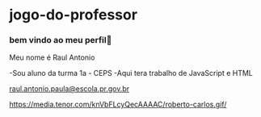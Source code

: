 # jogo-do-professor
### bem vindo ao meu perfil🤟
Meu nome é Raul Antonio

-Sou aluno da turma 1a - CEPS
-Aqui tera trabalho de JavaScript e HTML

raul.antonio.paula@escola.pr.gov.br

https://media.tenor.com/knVbFLcyQecAAAAC/roberto-carlos.gif/
